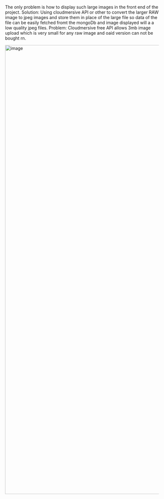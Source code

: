 The only problem is how to display such large images in the front end of the project.
Solution: Using cloudmersive API or other to convert the larger RAW image to jpeg images and store them in place of the large file so data of the file can be easily fetched fromt the mongoDb and image displayed will a a low quality jpeg files. 
Problem: Cloudmersive free API allows 3mb image upload which is very small for any raw image and oaid version can not be bought rn.

<img width="1470" alt="image" src="https://github.com/imOmsingh/Image-processor/assets/94113510/70847db0-457b-45a5-ae6a-6124c401f201">
